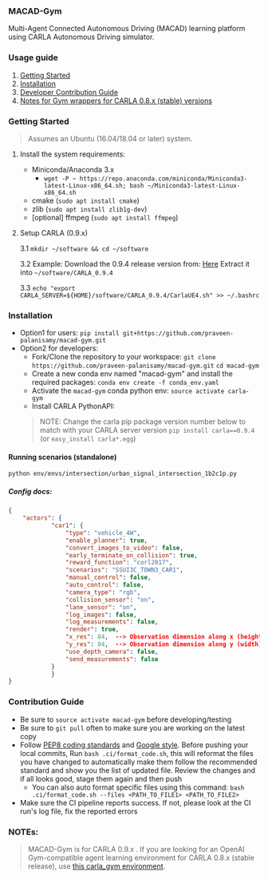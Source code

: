 ### MACAD-Gym

Multi-Agent Connected Autonomous Driving (MACAD) learning platform using CARLA Autonomous Driving simulator.

### Usage guide

1. [Getting Started](#getting-started)
1. [Installation](#installation)
1. [Developer Contribution Guide](README.md#developer-contribution-guide)
1. [Notes for Gym wrappers for CARLA 0.8.x (stable) versions](README.md#notes)


### Getting Started

> Assumes an Ubuntu (16.04/18.04 or later) system.

1. Install the system requirements:
	- Miniconda/Anaconda 3.x
		- `wget -P ~ https://repo.anaconda.com/miniconda/Miniconda3-latest-Linux-x86_64.sh; bash ~/Miniconda3-latest-Linux-x86_64.sh`
	- cmake (`sudo apt install cmake`)
	- zlib (`sudo apt install zlib1g-dev`)
	- [optional] ffmpeg (`sudo apt install ffmpeg`)
    
3. Setup CARLA (0.9.x)

    3.1 `mkdir ~/software && cd ~/software`

    3.2 Example: Download the 0.9.4 release version from: [Here](https://drive.google.com/file/d/1p5qdXU4hVS2k5BOYSlEm7v7_ez3Et9bP/view)
    Extract it into `~/software/CARLA_0.9.4`
    
    3.3 `echo "export CARLA_SERVER=${HOME}/software/CARLA_0.9.4/CarlaUE4.sh" >> ~/.bashrc`
    
	
### Installation

 - Option1 for users: `pip install git+https://github.com/praveen-palanisamy/macad-gym.git`
 - Option2 for developers:
     - Fork/Clone the repository to your workspace:
    `git clone https://github.com/praveen-palanisamy/macad-gym.git`
    `cd macad-gym`
     - Create a new conda env named "macad-gym" and install the required packages:
      `conda env create -f conda_env.yaml`
     - Activate the `macad-gym` conda python env:
      `source activate carla-gym`
     - Install CARLA PythonAPI:
     > NOTE: Change the carla pip package version number below to match with your CARLA server version
      `pip install carla==0.9.4` (or `easy_install carla*.egg`)


#### Running scenarios (standalone)

`python env/envs/intersection/urban_signal_intersection_1b2c1p.py`

##### Config docs:
```json
{
    "actors": {
            "car1": {
                "type": "vehicle_4W",
                "enable_planner": true,
                "convert_images_to_video": false,
                "early_terminate_on_collision": true,
                "reward_function": "corl2017",
                "scenarios": "SSUI3C_TOWN3_CAR1",
                "manual_control": false,
                "auto_control": false,
                "camera_type": "rgb",
                "collision_sensor": "on",
                "lane_sensor": "on",
                "log_images": false,
                "log_measurements": false,
                "render": true,
                "x_res": 84,  --> Observation dimension along x (height)
                "y_res": 84,  --> Observation dimension along y (width)
                "use_depth_camera": false,
                "send_measurements": false
            }
            }
}
```

### Contribution Guide

- Be sure to `source activate macad-gym` before developing/testing
- Be sure to `git pull` often to make sure you are working on the latest copy
- Follow [PEP8 coding standards](https://www.python.org/dev/peps/pep-0008/) and [Google style](http://google.github.io/styleguide/pyguide.html). Before pushing your local commits, Run `bash .ci/format_code.sh`, this will reformat the files you have changed to automatically make them follow the recommended standard and show you the list of updated file. Review the changes and if all looks good, stage them again and then push
  - You can also auto format specific files using this command: `bash .ci/format_code.sh --files <PATH_TO_FILE1> <PATH_TO_FILE2>`
- Make sure the CI pipeline reports success. If not, please look at the CI run's log file, fix the reported errors

### **NOTEs**:
> MACAD-Gym is for CARLA 0.9.x . If you are
looking for an OpenAI Gym-compatible agent learning environment for CARLA 0.8.x (stable release),
use [this carla_gym environment](https://github.com/PacktPublishing/Hands-On-Intelligent-Agents-with-OpenAI-Gym/tree/master/ch8/environment).
